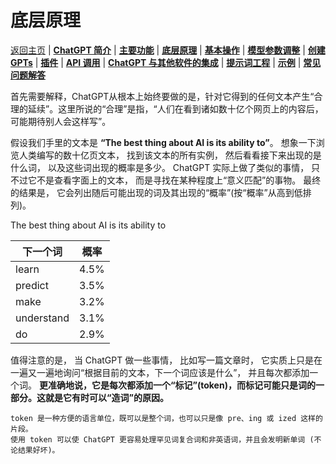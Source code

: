 # 底层原理

[返回主页](../README.md) | [**ChatGPT 简介**](ChatGPT-Introduction.md) | [**主要功能**](ChatGPT-Key%20Features.md) | [**底层原理**](ChatGPT-Underlying%20Principles.md) | [**基本操作**](ChatGPT-Basic%20Operations.md) | [**模型参数调整**](ChatGPT-Model%20Parameter%20Adjustment.md) | [**创建 GPTs**](ChatGPT-Creating%20GPTs.md) | [**插件**](ChatGPT-Plugins.md) | [**API 调用**](ChatGPT-API%20Calls.md) | [**ChatGPT 与其他软件的集成**](ChatGPT%20+%20Other%20Software.md) | [**提示词工程**](ChatGPT-Prompt%20Engineering.md) | [**示例**](ChatGPT-Examples.md) | [**常见问题解答**](ChatGPT-FAQ%20(Frequently%20Asked%20Questions).md)

首先需要解释，ChatGPT从根本上始终要做的是，针对它得到的任何文本产生“合理的延续”。这里所说的“合理”是指，“人们在看到诸如数十亿个网页上的内容后，可能期待别人会这样写”。

假设我们手里的文本是 **“The best thing about AI is its ability to”**。
想象一下浏览人类编写的数十亿页文本，
找到该文本的所有实例，
然后看看接下来出现的是什么词，
以及这些词出现的概率是多少。
ChatGPT 实际上做了类似的事情，
只不过它不是查看字面上的文本，
而是寻找在某种程度上“意义匹配”的事物。
最终的结果是，
它会列出随后可能出现的词及其出现的“概率”(按“概率”从高到低排列)。

The best thing about AI is its ability to

|下一个词|概率|
|-|-|
|learn|4.5%|
|predict|3.5%|
|make|3.2%|
|understand|3.1%|
|do|2.9%|

值得注意的是，
当 ChatGPT 做一些事情，
比如写一篇文章时，
它实质上只是在一遍又一遍地询问“根据目前的文本，下一个词应该是什么”，
并且每次都添加一个词。
**更准确地说，它是每次都添加一个“标记”(token)，而标记可能只是词的一部分。这就是它有时可以“造词”的原因。**

```
token 是一种方便的语言单位，既可以是整个词，也可以只是像 pre、ing 或 ized 这样的片段。
使用 token 可以使 ChatGPT 更容易处理罕见词复合词和非英语词，并且会发明新单词 (不论结果好坏)。
```
